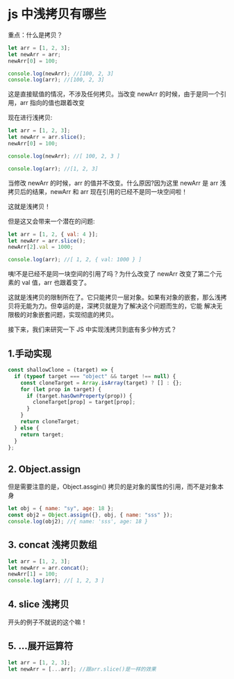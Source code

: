 # js 中浅拷贝有哪些

重点：什么是拷贝？

```js
let arr = [1, 2, 3];
let newArr = arr;
newArr[0] = 100;

console.log(newArr); //[100, 2, 3]
console.log(arr); //[100, 2, 3]
```

这是直接赋值的情况，不涉及任何拷贝。当改变 newArr 的时候，由于是同一个引用，arr 指向的值也跟着改变

现在进行浅拷贝:

```js
let arr = [1, 2, 3];
let newArr = arr.slice();
newArr[0] = 100;

console.log(newArr); //[ 100, 2, 3 ]

console.log(arr); //[1, 2, 3]
```

当修改 newArr 的时候，arr 的值并不改变。什么原因?因为这里 newArr 是 arr 浅拷贝后的结果，newArr 和 arr 现在引用的已经不是同一块空间啦！

这就是浅拷贝！

但是这又会带来一个潜在的问题:

```js
let arr = [1, 2, { val: 4 }];
let newArr = arr.slice();
newArr[2].val = 1000;

console.log(arr); //[ 1, 2, { val: 1000 } ]
```

咦!不是已经不是同一块空间的引用了吗？为什么改变了 newArr 改变了第二个元素的 val 值，arr 也跟着变了。

这就是浅拷贝的限制所在了。它只能拷贝一层对象。如果有对象的嵌套，那么浅拷贝将无能为力。但幸运的是，深拷贝就是为了解决这个问题而生的，它能 解决无限极的对象嵌套问题，实现彻底的拷贝。

接下来，我们来研究一下 JS 中实现浅拷贝到底有多少种方式？

## 1.手动实现

```js
const shallowClone = (target) => {
  if (typeof target === "object" && target !== null) {
    const cloneTarget = Array.isArray(target) ? [] : {};
    for (let prop in target) {
      if (target.hasOwnProperty(prop)) {
        cloneTarget[prop] = target[prop];
      }
    }
    return cloneTarget;
  } else {
    return target;
  }
};
```

## 2. Object.assign

但是需要注意的是，Object.assgin() 拷贝的是对象的属性的引用，而不是对象本身

```js
let obj = { name: "sy", age: 18 };
const obj2 = Object.assign({}, obj, { name: "sss" });
console.log(obj2); //{ name: 'sss', age: 18 }
```

## 3. concat 浅拷贝数组

```js
let arr = [1, 2, 3];
let newArr = arr.concat();
newArr[1] = 100;
console.log(arr); //[ 1, 2, 3 ]
```

## 4. slice 浅拷贝

开头的例子不就说的这个嘛！

## 5. ...展开运算符

```js
let arr = [1, 2, 3];
let newArr = [...arr]; //跟arr.slice()是一样的效果
```
